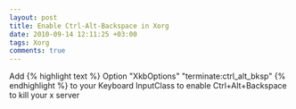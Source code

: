 ```yaml
--- 
layout: post
title: Enable Ctrl-Alt-Backspace in Xorg
date: 2010-09-14 12:11:25 +03:00
tags: Xorg
comments: true
---
```

Add
{% highlight text %}
Option             "XkbOptions" "terminate:ctrl_alt_bksp"
{% endhighlight %}
to your Keyboard InputClass to enable Ctrl+Alt+Backspace to kill your x server

